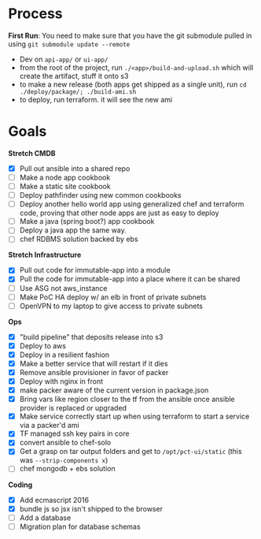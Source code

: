 # Process

**First Run**: You need to make sure that you have the git submodule pulled in using `git submodule update --remote`

- Dev on `api-app/` or `ui-app/`
- from the root of the project, run `./<app>/build-and-upload.sh` which will create the artifact, stuff it onto s3
- to make a new release (both apps get shipped as a single unit), run `cd ./deploy/package/; ./build-ami.sh`
- to deploy, run terraform. it will see the new ami

# Goals

**Stretch CMDB**
- [x] Pull out ansible into a shared repo
- [ ] Make a node app cookbook
- [ ] Make a static site cookbook
- [ ] Deploy pathfinder using new common cookbooks
- [ ] Deploy another hello world app using generalized chef and terraform code, proving that other node apps are just as easy to deploy
- [ ] Make a java (spring boot?) app cookbook
- [ ] Deploy a java app the same way.
- [ ] chef RDBMS solution backed by ebs

**Stretch Infrastructure**
- [x] Pull out code for immutable-app into a module
- [x] Pull the code for immutable-app into a place where it can be shared
- [ ] Use ASG not aws_instance
- [ ] Make PoC HA deploy w/ an elb in front of private subnets
- [ ] OpenVPN to my laptop to give access to private subnets

**Ops**

- [x] "build pipeline" that deposits release into s3
- [x] Deploy to aws
- [x] Deploy in a resilient fashion
- [x] Make a better service that will restart if it dies
- [x] Remove ansible provisioner in favor of packer
- [x] Deploy with nginx in front
- [x] make packer aware of the current version in package.json
- [x] Bring vars like region closer to the tf from the ansible once ansible provider is replaced or upgraded
- [x] Make service correctly start up when using terraform to start a service via a packer'd ami
- [x] TF managed ssh key pairs in core
- [x] convert ansible to chef-solo
- [x] Get a grasp on tar output folders and get to `/opt/pct-ui/static` (this was `--strip-components x`)
- [ ] chef mongodb + ebs solution

**Coding**

- [x] Add ecmascript 2016
- [x] bundle js so jsx isn't shipped to the browser
- [ ] Add a database
- [ ] Migration plan for database schemas
